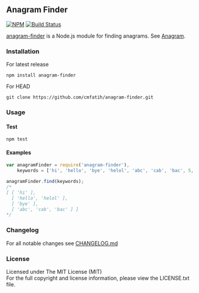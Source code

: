 ## Anagram Finder
[![NPM][npm-image]][npm-url] [![Build Status][travis-image]][travis-url]

[anagram-finder](http://github.com/cmfatih/anagram-finder) is a Node.js module for 
finding anagrams. See [Anagram](http://en.wikipedia.org/wiki/Anagram).  

### Installation

For latest release
```
npm install anagram-finder
```

For HEAD
```
git clone https://github.com/cmfatih/anagram-finder.git
```

### Usage

#### Test
```
npm test
```

#### Examples

```javascript
var anagramFinder = require('anagram-finder'),
    keywords = ['hi', 'hello', 'bye', 'helol', 'abc', 'cab', 'bac', 5, {}, []];

anagramFinder.find(keywords);
/*
[ [ 'hi' ],
  [ 'hello', 'helol' ],
  [ 'bye' ],
  [ 'abc', 'cab', 'bac' ] ]
*/
```

### Changelog

For all notable changes see [CHANGELOG.md](https://github.com/cmfatih/anagram-finder/blob/master/CHANGELOG.md)

### License

Licensed under The MIT License (MIT)  
For the full copyright and license information, please view the LICENSE.txt file.

[npm-url]: http://npmjs.org/package/anagram-finder
[npm-image]: https://badge.fury.io/js/anagram-finder.png

[travis-url]: https://travis-ci.org/cmfatih/anagram-finder
[travis-image]: https://travis-ci.org/cmfatih/anagram-finder.svg?branch=master